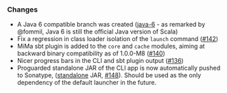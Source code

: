 ### Changes

* A Java 6 compatible branch was created ([java-6] - as remarked by @fommil,
  Java 6 is still the official Java version of Scala)
* Fix a regression in class loader isolation of the `launch` command ([#142])
* MiMa sbt plugin is added to the `core` and `cache` modules, aiming at backward
  binary compatibility as of 1.0.0-M8 ([#140])
* Nicer progress bars in the CLI and sbt plugin output ([#136])
* Proguarded standalone JAR of the CLI app is now automatically pushed to
  Sonatype, ([standalone] JAR, [#148]). Should be used as the only dependency of
  the default launcher in the future.

[java-6]: https://github.com/alexarchambault/coursier/tree/topic/java-6
[#142]: https://github.com/alexarchambault/coursier/pull/142
[#140]: https://github.com/alexarchambault/coursier/pull/140
[#136]: https://github.com/alexarchambault/coursier/pull/136
[#148]: https://github.com/alexarchambault/coursier/pull/148
[standalone]: https://oss.sonatype.org/content/repositories/releases/com/github/alexarchambault/coursier-cli_2.11/1.0.0-M8/coursier-cli_2.11-1.0.0-M8-standalone.jar
